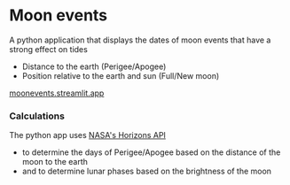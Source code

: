 # Moon events
A python application that displays the dates of moon events that have a strong effect on tides
* Distance to the earth (Perigee/Apogee)
* Position relative to the earth and sun (Full/New moon)

[moonevents.streamlit.app](https://moonevents.streamlit.app/)


### Calculations
The python app uses [NASA's Horizons API](https://ssd-api.jpl.nasa.gov/doc/horizons.html)
* to determine the days of Perigee/Apogee based on the distance of the moon to the earth
* and to determine lunar phases based on the brightness of the moon
